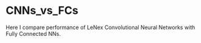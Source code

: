 # CNNs_vs_FCs
Here I compare performance of LeNex Convolutional Neural Networks with Fully Connected NNs.
